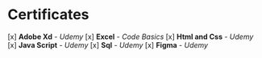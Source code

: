 # Certificates

[x] **Adobe Xd** - _Udemy_ 
[x] **Excel** - _Code Basics_
[x] **Html and Css** - _Udemy_
[x] **Java Script** - _Udemy_
[x] **Sql** - _Udemy_
[x] **Figma** - _Udemy_
